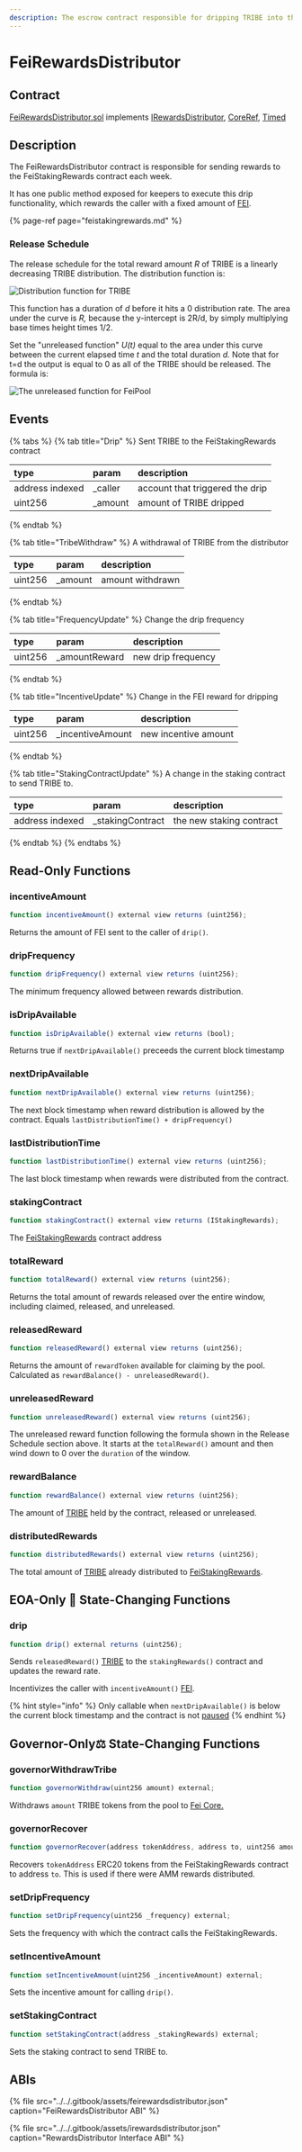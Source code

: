 ```yaml
---
description: The escrow contract responsible for dripping TRIBE into the staking rewards
---
```


# FeiRewardsDistributor

## Contract

[FeiRewardsDistributor.sol](https://github.com/fei-protocol/fei-protocol-core/blob/master/contracts/staking/FeiRewardsDistributor.sol) implements [IRewardsDistributor](https://github.com/fei-protocol/fei-protocol-core/blob/master/contracts/staking/IRewardsDistributor.sol), [CoreRef](https://github.com/fei-protocol/fei-protocol-core/blob/master/contracts/refs/CoreRef.sol), [Timed](https://github.com/fei-protocol/fei-protocol-core/blob/master/contracts/utils/Timed.sol)

## Description

The FeiRewardsDistributor contract is responsible for sending rewards to the FeiStakingRewards contract each week. 

It has one public method exposed for keepers to execute this drip functionality, which rewards the caller with a fixed amount of [FEI](../fei-stablecoin/).

{% page-ref page="feistakingrewards.md" %}

### Release Schedule

The release schedule for the total reward amount _R_ of TRIBE is a linearly decreasing TRIBE distribution. The distribution function is:

![Distribution function for TRIBE](../../.gitbook/assets/screen-shot-2021-02-14-at-9.39.53-pm.png)

This function has a duration of _d_ before it hits a 0 distribution rate. The area under the curve is _R,_ because the y-intercept is 2R/d, by simply multiplying base times height times 1/2.

Set the "unreleased function" _U\(t\)_ equal to the area under this curve between the current elapsed time _t_  and the total duration _d._ Note that for t=d the output is equal to 0 as all of the TRIBE should be released. The formula is:

![The unreleased function for FeiPool](../../.gitbook/assets/screen-shot-2021-02-14-at-9.43.38-pm.png)

## Events

{% tabs %}
{% tab title="Drip" %}
 Sent TRIBE to the FeiStakingRewards contract

| type | param | description |
| :--- | :--- | :--- |
| address indexed | \_caller | account that triggered the drip |
| uint256 | \_amount | amount of TRIBE dripped |
{% endtab %}

{% tab title="TribeWithdraw" %}
A withdrawal of TRIBE from the distributor

| type | param | description |
| :--- | :--- | :--- |
| uint256 | \_amount | amount withdrawn |
{% endtab %}

{% tab title="FrequencyUpdate" %}
Change the drip frequency

| type | param | description |
| :--- | :--- | :--- |
| uint256 | \_amountReward | new drip frequency |
{% endtab %}

{% tab title="IncentiveUpdate" %}
Change in the FEI reward for dripping

| type | param | description |
| :--- | :--- | :--- |
| uint256 | \_incentiveAmount | new incentive amount |
{% endtab %}

{% tab title="StakingContractUpdate" %}
A change in the staking contract to send TRIBE to.

| type | param | description |
| :--- | :--- | :--- |
| address indexed | \_stakingContract | the new staking contract |
{% endtab %}
{% endtabs %}

## Read-Only Functions

### incentiveAmount

```javascript
function incentiveAmount() external view returns (uint256);
```

Returns the amount of FEI sent to the caller of `drip()`.

### dripFrequency

```javascript
function dripFrequency() external view returns (uint256);
```

The minimum frequency allowed between rewards distribution.

### isDripAvailable

```javascript
function isDripAvailable() external view returns (bool);
```

Returns true if `nextDripAvailable()` preceeds the current block timestamp

### nextDripAvailable

```javascript
function nextDripAvailable() external view returns (uint256);
```

The next block timestamp when reward distribution is allowed by the contract. Equals `lastDistributionTime() + dripFrequency()`

### lastDistributionTime

```javascript
function lastDistributionTime() external view returns (uint256);
```

The last block timestamp when rewards were distributed from the contract.

### stakingContract

```javascript
function stakingContract() external view returns (IStakingRewards);
```

The [FeiStakingRewards](feistakingrewards.md) contract address

### totalReward

```javascript
function totalReward() external view returns (uint256);
```

Returns the total amount of rewards released over the entire window, including claimed, released, and unreleased.

### releasedReward

```javascript
function releasedReward() external view returns (uint256);
```

Returns the amount of `rewardToken` available for claiming by the pool. Calculated as `rewardBalance() - unreleasedReward()`.

### unreleasedReward

```javascript
function unreleasedReward() external view returns (uint256);
```

The unreleased reward function following the formula shown in the Release Schedule section above. It starts at the `totalReward()` amount and then wind down to 0 over the `duration` of the window.

### rewardBalance

```javascript
function rewardBalance() external view returns (uint256);
```

The amount of [TRIBE](../../governance/tribe.md) held by the contract, released or unreleased.

### distributedRewards

```javascript
function distributedRewards() external view returns (uint256);
```

The total amount of [TRIBE](../../governance/tribe.md) already distributed to [FeiStakingRewards](feistakingrewards.md).

## EOA-Only 👤 State-Changing Functions

### drip

```javascript
function drip() external returns (uint256);
```

Sends `releasedReward()` [TRIBE](../../governance/tribe.md) to the `stakingRewards()` contract and updates the reward rate.

Incentivizes the caller with `incentiveAmount()` [FEI](../fei-stablecoin/fei-fei-usd.md).

{% hint style="info" %}
Only callable when `nextDripAvailable()` is below the current block timestamp and the contract is not [paused](../../governance/fei-guardian.md)
{% endhint %}

## Governor-Only⚖️ State-Changing Functions

### governorWithdrawTribe

```javascript
function governorWithdraw(uint256 amount) external;
```

Withdraws `amount` TRIBE tokens from the pool to [Fei Core.](../access-control/core.md)

### governorRecover

```javascript
function governorRecover(address tokenAddress, address to, uint256 amount) external;
```

Recovers `tokenAddress` ERC20 tokens from the FeiStakingRewards contract to address `to`. This is used if there were AMM rewards distributed.

### setDripFrequency

```javascript
function setDripFrequency(uint256 _frequency) external;
```

Sets the frequency with which the contract calls the FeiStakingRewards.

### setIncentiveAmount

```javascript
function setIncentiveAmount(uint256 _incentiveAmount) external;
```

Sets the incentive amount for calling `drip()`.

### setStakingContract

```javascript
function setStakingContract(address _stakingRewards) external;
```

Sets the staking contract to send TRIBE to.

## ABIs

{% file src="../../.gitbook/assets/feirewardsdistributor.json" caption="FeiRewardsDistributor ABI" %}

{% file src="../../.gitbook/assets/irewardsdistributor.json" caption="RewardsDistributor Interface ABI" %}

